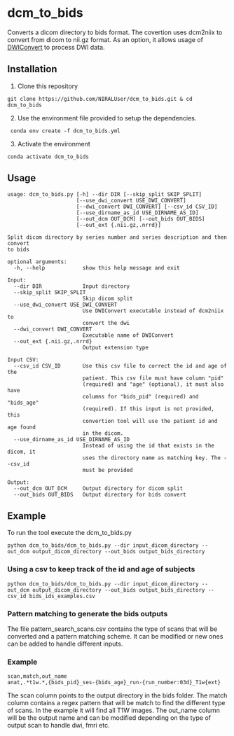 # dcm_to_bids

Converts a dicom directory to bids format. The covertion uses dcm2niix to convert from dicom to nii.gz format. As an option, it allows usage of [DWIConvert](https://github.com/BRAINSia/BRAINSTools) to process DWI data. 

## Installation

1. Clone this repository

```
git clone https://github.com/NIRALUser/dcm_to_bids.git & cd dcm_to_bids
```

2. Use the environment file provided to setup the dependencies. 

```
 conda env create -f dcm_to_bids.yml
```

3. Activate the environment

```
conda activate dcm_to_bids
```

## Usage

```
usage: dcm_to_bids.py [-h] --dir DIR [--skip_split SKIP_SPLIT]
                      [--use_dwi_convert USE_DWI_CONVERT]
                      [--dwi_convert DWI_CONVERT] [--csv_id CSV_ID]
                      [--use_dirname_as_id USE_DIRNAME_AS_ID]
                      [--out_dcm OUT_DCM] [--out_bids OUT_BIDS]
                      [--out_ext {.nii.gz,.nrrd}]

Split dicom directory by series number and series description and then convert
to bids

optional arguments:
  -h, --help            show this help message and exit

Input:
  --dir DIR             Input directory
  --skip_split SKIP_SPLIT
                        Skip dicom split
  --use_dwi_convert USE_DWI_CONVERT
                        Use DWIConvert executable instead of dcm2niix to
                        convert the dwi
  --dwi_convert DWI_CONVERT
                        Executable name of DWIConvert
  --out_ext {.nii.gz,.nrrd}
                        Output extension type

Input CSV:
  --csv_id CSV_ID       Use this csv file to correct the id and age of the
                        patient. This csv file must have column "pid"
                        (required) and "age" (optional), it must also have
                        columns for "bids_pid" (required) and "bids_age"
                        (required). If this input is not provided, this
                        convertion tool will use the patient id and age found
                        in the dicom.
  --use_dirname_as_id USE_DIRNAME_AS_ID
                        Instead of using the id that exists in the dicom, it
                        uses the directory name as matching key. The --csv_id
                        must be provided

Output:
  --out_dcm OUT_DCM     Output directory for dicom split
  --out_bids OUT_BIDS   Output directory for bids convert
```

## Example

To run the tool execute the dcm_to_bids.py
  
```
python dcm_to_bids/dcm_to_bids.py --dir input_dicom_directory --out_dcm output_dicom_directory --out_bids output_bids_directory
```

### Using a csv to keep track of the id and age of subjects

```
python dcm_to_bids/dcm_to_bids.py --dir input_dicom_directory --out_dcm output_dicom_directory --out_bids output_bids_directory --csv_id bids_ids_examples.csv
```

### Pattern matching to generate the bids outputs

The file pattern_search_scans.csv contains the type of scans that will be converted and a pattern matching scheme. 
It can be modified or new ones can be added to handle different inputs. 

### Example
```
scan,match,out_name
anat,.*t1w.*,{bids_pid}_ses-{bids_age}_run-{run_number:03d}_T1w{ext}
```

The scan column points to the output directory in the bids folder. The match column contains a regex pattern that will be match to find the different type of scans. In the example it will find all T1W images. The out_name column will be the output name and can be modified depending on the type of output scan to handle dwi, fmri etc. 

